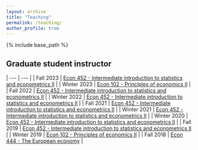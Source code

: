 ```yaml
---
layout: archive
title: "Teaching"
permalink: /teaching/
author_profile: true
---
```


{% include base_path %}

## Graduate student instructor

| --- | --- |
| Fall 2023 | [Econ 452 - Intermediate introduction to statistics and econometrics II][452_course_guide_7] |
| Winter 2023 | [Econ 102 - Principles of economics II][102_course_guide_2] |
| Fall 2022 | [Econ 452 - Intermediate introduction to statistics and econometrics II][452_course_guide_6] |
| Winter 2022 | [Econ 452 - Intermediate introduction to statistics and econometrics II][452_course_guide_5] |
| Fall 2021 | [Econ 452 - Intermediate introduction to statistics and econometrics II][452_course_guide_4] |
| Winter 2021 | [Econ 452 - Intermediate introduction to statistics and econometrics II][452_course_guide_3] |
| Winter 2020 | [Econ 452 - Intermediate introduction to statistics and econometrics II][452_course_guide_2] |
| Fall 2019 | [Econ 452 - Intermediate introduction to statistics and econometrics II][452_course_guide_1] |
| Winter 2019 | [Econ 102 - Principles of economics II][102_course_guide_1] |
| Fall 2018 | [Econ 444 - The European economy][444_course_guide] |

[102_course_guide_1]: https://www.lsa.umich.edu/cg/cg_detail.aspx?content=2220ECON102200&termArray=w_19_2220
[102_course_guide_2]: https://www.lsa.umich.edu/cg/cg_detail.aspx?content=2420ECON102100&termArray=w_23_2420
[444_course_guide]: http://www.lsa.umich.edu/cg/cg_detail.aspx?content=2210ECON444001&termArray=f_18_2210
[452_course_guide_1]: https://www.lsa.umich.edu/cg/cg_detail.aspx?content=2260ECON452001&termArray=f_19_2260
[452_course_guide_2]: https://www.lsa.umich.edu/cg/cg_detail.aspx?content=2270ECON452001&termArray=w_20_2270
[452_course_guide_3]: https://www.lsa.umich.edu/cg/cg_detail.aspx?content=2320ECON452001&termArray=w_21_2320
[452_course_guide_4]: https://www.lsa.umich.edu/cg/cg_detail.aspx?content=2360ECON452001&termArray=f_21_2360
[452_course_guide_5]: https://www.lsa.umich.edu/cg/cg_detail.aspx?content=2370ECON452001&termArray=w_22_2370
[452_course_guide_6]: https://www.lsa.umich.edu/cg/cg_detail.aspx?content=2410ECON452001&termArray=f_22_2410
[452_course_guide_7]: https://www.lsa.umich.edu/cg/cg_detail.aspx?content=2460ECON452001&termArray=f_23_2460